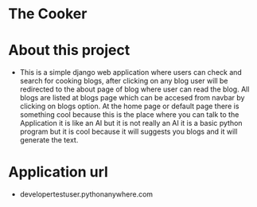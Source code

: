 # The Cooker

# About this project
* This is a simple django web application where users can check and search  for cooking blogs, after clicking on any blog user will be redirected to the about page of blog  where user can read the blog. All blogs are listed at blogs page which can be accesed from navbar by clicking on blogs option. At the home page or default page there is something cool because this is the place where you can talk to the Application it is like an AI but it is not really an AI it is a basic python program but it is cool because it will suggests you blogs and it will generate the text.

# Application url
* developertestuser.pythonanywhere.com
